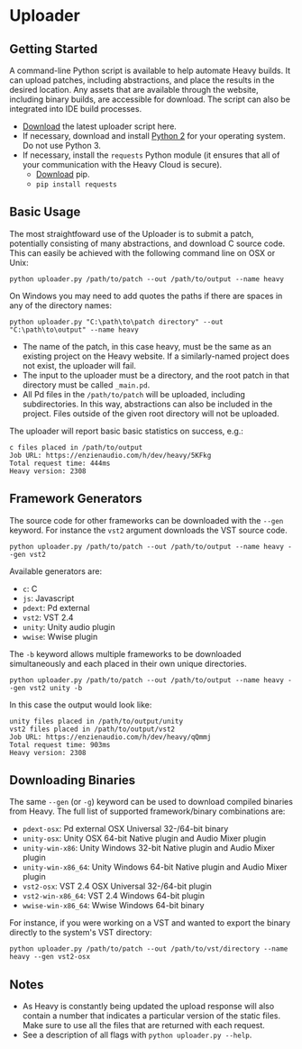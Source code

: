 # Uploader


## Getting Started
A command-line Python script is available to help automate Heavy builds. It can upload patches, including abstractions, and place the results in the desired location. Any assets that are available through the website, including binary builds, are accessible for download. The script can also be integrated into IDE build processes.

* [Download](https://enzienaudio.com/static/uploader.py) the latest uploader script here.
* If necessary, download and install [Python 2](https://www.python.org/downloads/) for your operating system. Do not use Python 3.
* If necessary, install the `requests` Python module (it ensures that all of your communication with the Heavy Cloud is secure).
  * [Download](https://pip.pypa.io/en/stable/installing/) pip.
  * `pip install requests`


## Basic Usage
The most straightfoward use of the Uploader is to submit a patch, potentially consisting of many abstractions, and download C source code. This can easily be achieved with the following command line on OSX or Unix:

```
python uploader.py /path/to/patch --out /path/to/output --name heavy
```

On Windows you may need to add quotes the paths if there are spaces in any of the directory names:

```
python uploader.py "C:\path\to\patch directory" --out "C:\path\to\output" --name heavy
```

* The name of the patch, in this case heavy, must be the same as an existing project on the Heavy website. If a similarly-named project does not exist, the uploader will fail.
* The input to the uploader must be a directory, and the root patch in that directory must be called `_main.pd`.
* All Pd files in the `/path/to/patch` will be uploaded, including subdirectories. In this way, abstractions can also be included in the project. Files outside of the given root directory will not be uploaded.

The uploader will report basic basic statistics on success, e.g.:

```
c files placed in /path/to/output
Job URL: https://enzienaudio.com/h/dev/heavy/5KFkg
Total request time: 444ms
Heavy version: 2308
```

## Framework Generators
The source code for other frameworks can be downloaded with the `--gen` keyword. For instance the `vst2` argument downloads the VST source code.

```
python uploader.py /path/to/patch --out /path/to/output --name heavy --gen vst2
```

Available generators are:
* `c`: C
* `js`: Javascript
* `pdext`: Pd external
* `vst2`: VST 2.4
* `unity`: Unity audio plugin
* `wwise`: Wwise plugin

The `-b` keyword allows multiple frameworks to be downloaded simultaneously and each placed in their own unique directories.

```
python uploader.py /path/to/patch --out /path/to/output --name heavy --gen vst2 unity -b
```

In this case the output would look like:
```
unity files placed in /path/to/output/unity
vst2 files placed in /path/to/output/vst2
Job URL: https://enzienaudio.com/h/dev/heavy/qQmmj
Total request time: 903ms
Heavy version: 2308
```

## Downloading Binaries
The same `--gen` (or `-g`) keyword can be used to download compiled binaries from Heavy. The full list of supported framework/binary combinations are:
* `pdext-osx`: Pd external OSX Universal 32-/64-bit binary
* `unity-osx`: Unity OSX 64-bit Native plugin and Audio Mixer plugin
* `unity-win-x86`: Unity Windows 32-bit Native plugin and Audio Mixer plugin
* `unity-win-x86_64`: Unity Windows 64-bit Native plugin and Audio Mixer plugin
* `vst2-osx`: VST 2.4 OSX Universal 32-/64-bit plugin
* `vst2-win-x86_64`: VST 2.4 Windows 64-bit plugin
* `wwise-win-x86_64`: Wwise Windows 64-bit binary

For instance, if you were working on a VST and wanted to export the binary directly to the system's VST directory:

```
python uploader.py /path/to/patch --out /path/to/vst/directory --name heavy --gen vst2-osx
```

## Notes
* As Heavy is constantly being updated the upload response will also contain a number that indicates a particular version of the static files. Make sure to use all the files that are returned with each request.
* See a description of all flags with `python uploader.py --help`.
